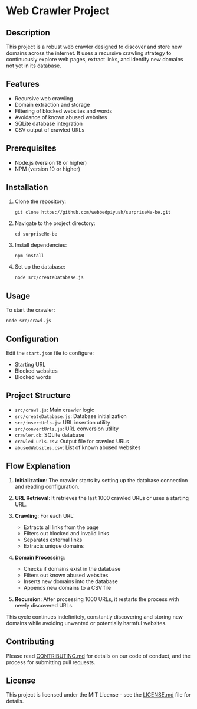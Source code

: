 # Web Crawler Project

## Description

This project is a robust web crawler designed to discover and store new domains across the internet. It uses a recursive crawling strategy to continuously explore web pages, extract links, and identify new domains not yet in its database.

## Features

- Recursive web crawling
- Domain extraction and storage
- Filtering of blocked websites and words
- Avoidance of known abused websites
- SQLite database integration
- CSV output of crawled URLs

## Prerequisites

- Node.js (version 18 or higher)
- NPM (version 10 or higher)

## Installation

1. Clone the repository:
   ```
   git clone https://github.com/webbedpiyush/surpriseMe-be.git
   ```

2. Navigate to the project directory:
   ```
   cd surpriseMe-be
   ```

3. Install dependencies:
   ```
   npm install
   ```

4. Set up the database:
   ```
   node src/createDatabase.js
   ```

## Usage

To start the crawler:

```
node src/crawl.js
```


## Configuration

Edit the `start.json` file to configure:
- Starting URL
- Blocked websites
- Blocked words

## Project Structure

- `src/crawl.js`: Main crawler logic
- `src/createDatabase.js`: Database initialization
- `src/insertUrls.js`: URL insertion utility
- `src/convertUrls.js`: URL conversion utility
- `crawler.db`: SQLite database
- `crawled-urls.csv`: Output file for crawled URLs
- `abusedWebsites.csv`: List of known abused websites

## Flow Explanation

1. **Initialization**: The crawler starts by setting up the database connection and reading configuration.

2. **URL Retrieval**: It retrieves the last 1000 crawled URLs or uses a starting URL.

3. **Crawling**: For each URL:
   - Extracts all links from the page
   - Filters out blocked and invalid links
   - Separates external links
   - Extracts unique domains

4. **Domain Processing**:
   - Checks if domains exist in the database
   - Filters out known abused websites
   - Inserts new domains into the database
   - Appends new domains to a CSV file

5. **Recursion**: After processing 1000 URLs, it restarts the process with newly discovered URLs.

This cycle continues indefinitely, constantly discovering and storing new domains while avoiding unwanted or potentially harmful websites.

## Contributing

Please read [CONTRIBUTING.md](CONTRIBUTING.md) for details on our code of conduct, and the process for submitting pull requests.

## License

This project is licensed under the MIT License - see the [LICENSE.md](LICENSE.md) file for details.